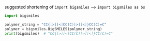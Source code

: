 

suggested shortening of `import bigsmiles` --> `import bigsmiles as bs`


```python
import bigsmiles

polymer_string = "CC{[>][<]CC(C)[>][<]}CC(C)=C"
polymer = bigsmiles.BigSMILES(polymer_string)
print(bigsmiles)  # "CC{[>][<]CC(C)[>][<]}CC(C)=C"
```
